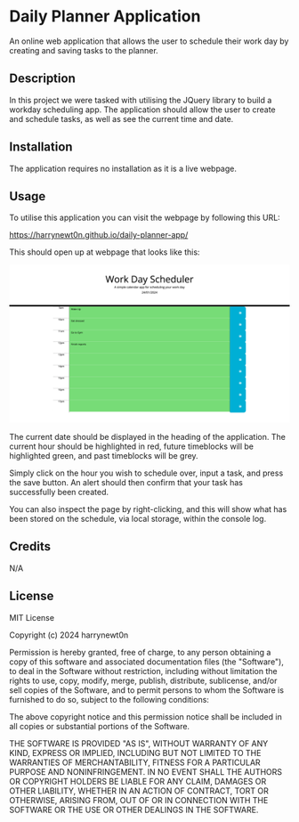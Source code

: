 # Daily Planner Application
An online web application that allows the user to schedule their work day by creating and saving tasks to the planner.
## Description
In this project we were tasked with utilising the JQuery library to build a workday scheduling app. The application should allow the user to create and schedule tasks, as well as see the current time and date.
## Installation
The application requires no installation as it is a live webpage.
## Usage
To utilise this application you can visit the webpage by following this URL:

https://harrynewt0n.github.io/daily-planner-app/

This should open up at webpage that looks like this:

![Screenshot of deployed application](<images/Deployed application.png>)

The current date should be displayed in the heading of the application. The current hour should be highlighted in red, future timeblocks will be highlighted green, and past timeblocks will be grey. 

Simply click on the hour you wish to schedule over, input a task, and press the save button. An alert should then confirm that your task has successfully been created. 

You can also inspect the page by right-clicking, and this will show what has been stored on the schedule, via local storage, within the console log.
## Credits
N/A
## License
MIT License

Copyright (c) 2024 harrynewt0n

Permission is hereby granted, free of charge, to any person obtaining a copy
of this software and associated documentation files (the "Software"), to deal
in the Software without restriction, including without limitation the rights
to use, copy, modify, merge, publish, distribute, sublicense, and/or sell
copies of the Software, and to permit persons to whom the Software is
furnished to do so, subject to the following conditions:

The above copyright notice and this permission notice shall be included in all
copies or substantial portions of the Software.

THE SOFTWARE IS PROVIDED "AS IS", WITHOUT WARRANTY OF ANY KIND, EXPRESS OR
IMPLIED, INCLUDING BUT NOT LIMITED TO THE WARRANTIES OF MERCHANTABILITY,
FITNESS FOR A PARTICULAR PURPOSE AND NONINFRINGEMENT. IN NO EVENT SHALL THE
AUTHORS OR COPYRIGHT HOLDERS BE LIABLE FOR ANY CLAIM, DAMAGES OR OTHER
LIABILITY, WHETHER IN AN ACTION OF CONTRACT, TORT OR OTHERWISE, ARISING FROM,
OUT OF OR IN CONNECTION WITH THE SOFTWARE OR THE USE OR OTHER DEALINGS IN THE
SOFTWARE.